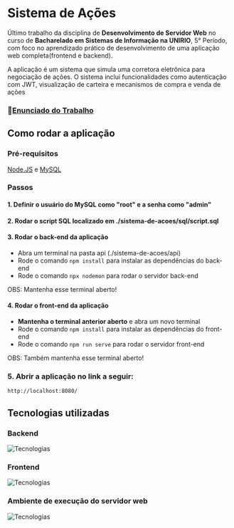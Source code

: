 # Sistema de Ações
  Último trabalho da disciplina de **Desenvolvimento de Servidor Web** no curso de **Bacharelado em Sistemas de Informação na UNIRIO**, 5° Período, com foco no aprendizado prático de desenvolvimento de uma aplicação web completa(frontend e backend). 
  
  A aplicação é um sistema que simula uma corretora eletrônica para negociação de ações. O sistema inclui funcionalidades como autenticação com JWT, visualização de carteira e mecanismos de compra e venda de ações
### 📄[Enunciado do Trabalho](./EnunciadoTrabalho.pdf)

## Como rodar a aplicação
### Pré-requisitos
[Node.JS](https://nodejs.org/en) e [MySQL](https://dev.mysql.com/downloads/mysql/)
### Passos
#### 1. Definir o usuário do MySQL como "root" e a senha como "admin"
#### 2. Rodar o script SQL localizado em ./sistema-de-acoes/sql/script.sql
#### 3. Rodar o back-end da aplicação
- Abra um terminal na pasta api (./sistema-de-acoes/api)
- Rode o comando `npm install` para instalar as dependências do back-end
- Rode o comando `npx nodemon` para rodar o servidor back-end
 
OBS: Mantenha esse terminal aberto!
#### 4. Rodar o front-end da aplicação
- **Mantenha o terminal anterior aberto** e abra um novo terminal
- Rode o comando `npm install` para instalar as dependências do front-end
- Rode o comando `npm run serve` para rodar o servidor front-end

OBS: Também mantenha esse terminal aberto!

### 5. Abrir a aplicação no link a seguir:
`http://localhost:8080/`

## Tecnologias utilizadas

### Backend
  ![Tecnologias](https://skillicons.dev/icons?i=expressjs,js,mysql)

### Frontend
  ![Tecnologias](https://skillicons.dev/icons?i=html,css,js,vue,vuetify)

### Ambiente de execução do servidor web
![Tecnologias](https://skillicons.dev/icons?i=nodejs)
